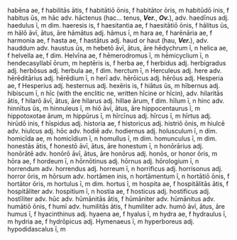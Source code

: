 habēna ae, f
habilitās ātis, f
habitātiō ōnis, f
habitātor ōris, m
habitūdō inis, f
habitus ūs, m
hāc adv.
hāctenus (hac... tenus, ***Ver.***, ***Ov.***), adv.
haedīnus adj.
haedulus ī, m dim.
haeresis is, f
haesitantia ae, f
haesitātiō ōnis, f
hālitus ūs, m
hālō āvī, ātus, āre
hāmātus adj.
hāmus ī, m
hara ae, f
harēnāria ae, f
harmonia ae, f
hasta ae, f
hastātus adj.
haud or haut (hau, ***Ver.***), adv.
hauddum adv.
haustus ūs, m
hebetō āvī, ātus, āre
hēdychrum ī, n
helica ae, f
helvella ae, f dim.
Helvīna ae, f
hēmerodromus ī, m
hēmicyclium ī, n
hendecasyllabī ōrum, m
heptēris is, f
herba ae, f
herbidus adj.
herbigradus adj.
herbōsus adj.
herbula ae, f dim.
herctum ī, n
Herculeus adj.
here adv.
hērēditārius adj.
hērēdium ī, n
herī adv.
hērōicus adj.
hērōus adj.
Hesperia ae, f
Hesperius adj.
hesternus adj.
hexēris is, f
hiātus ūs, m
hībernus adj.
hibiscum ī, n
hīc (with the enclitic ne, written hīcine or hīcin), adv.
hilaritās ātis, f
hilarō āvī, ātus, āre
hilarus adj.
hillae ārum, f dim.
hīlum ī, n
hinc adv.
hinnītus ūs, m
hinnuleus ī, m
hiō āvī, ātus, āre
hippocentaurus ī, m
hippotoxotae ārum, m
hippūrus ī, m
hīrcīnus adj.
hīrcus ī, m
hīrtus adj.
hirūdō inis, f
hīspidus adj.
historia ae, f
historicus adj.
histriō ōnis, m
hiulcē adv.
hiulcus adj.
hōc adv.
hodiē adv.
hodiernus adj.
holusculum ī, n dim.
homicīda ae, m
homicīdium ī, n
homullus ī, m dim.
homunculus ī, m dim.
honestās ātis, f
honestō āvī, ātus, āre
honestum ī, n
honōrārius adj.
honōrātē adv.
honōrō āvī, ātus, āre
honōrus adj.
honōs, or honor ōris, m
hōra ae, f
hordeum ī, n
hōrnōtinus adj.
hōrnus adj.
hōrologium ī, n
horrendum adv.
horrendus adj.
horreum ī, n
horrificus adj.
horrisonus adj.
horror ōris, m
hōrsum adv.
hortāmen inis, n
hortāmentum ī, n
hortātiō ōnis, f
hortātor ōris, m
hortulus ī, m dim.
hortus ī, m
hospita ae, f
hospitālitās ātis, f
hospitāliter adv.
hospitium ī, n
hostia ae, f
hosticus adj.
hostificus adj.
hostīliter adv.
hūc adv.
hūmānitās ātis, f
hūmāniter adv.
hūmānitus adv.
humātiō ōnis, f
humī adv.
humilitās ātis, f
humiliter adv.
humō āvī, ātus, āre
humus ī, f
hyacinthinus adj.
hyaena ae, f
hyalus ī, m
hydra ae, f
hydraulus ī, m
hydria ae, f
hydrōpicus adj.
Hymenaeus ī, m
hyperboreus adj.
hypodidascalus ī, m
